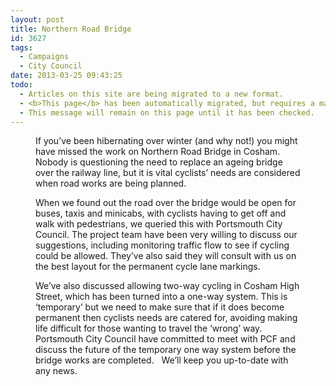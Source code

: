 ```yaml
---
layout: post
title: Northern Road Bridge
id: 3627
tags:
  - Campaigns
  - City Council
date: 2013-03-25 09:43:25
todo:
  - Articles on this site are being migrated to a new format.
  - <b>This page</b> has been automatically migrated, but requires a manual check-&amp;-tune to ensure the format and links all work as expected.
  - This message will remain on this page until it has been checked.
---
```


<figure id="attachment_3628" align="alignright" width="300"][![Northern Road Bridge](http://www.pompeybug.co.uk/wp-content/uploads/2013/03/NRB01-300x227.jpg)](http://www.pompeybug.co.uk/wp-content/uploads/2013/03/NRB01.jpg) Northern Road Bridge</figure>

If you’ve been hibernating over winter (and why not!) you might have missed the work on Northern Road Bridge in Cosham. Nobody is questioning the need to replace an ageing bridge over the railway line, but it is vital cyclists’ needs are considered when road works are being planned.

When we found out the road over the bridge would be open for buses, taxis and minicabs, with cyclists having to get off and walk with pedestrians, we queried this with Portsmouth City Council. The project team have been very willing to discuss our suggestions, including monitoring traffic flow to see if cycling could be allowed. They’ve also said they will consult with us on the best layout for the permanent cycle lane markings.

We’ve also discussed allowing two-way cycling in Cosham High Street, which has been turned into a one-way system. This is ‘temporary’ but we need to make sure that if it does become permanent then cyclists needs are catered for, avoiding making life difficult for those wanting to travel the ‘wrong’ way. Portsmouth City Council have committed to meet with PCF and discuss the future of the temporary one way system before the bridge works are completed.   We’ll keep you up-to-date with any news.